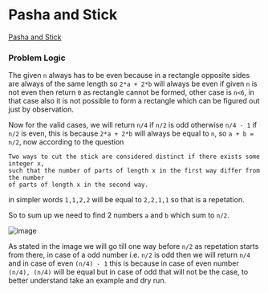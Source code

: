 # Pasha and Stick
[Pasha and Stick](https://codeforces.com/problemset/problem/610/A)

### Problem Logic
The given `n` always has to be even because in a rectangle opposite sides are always of the same length so `2*a + 2*b` will always be even if given `n` is not even then return `0` as rectangle cannot be formed, other case is `n<6`, in that case also it is not possible to form a rectangle which can be figured out just by observation.

Now for the valid cases, we will return `n/4` if `n/2` is odd otherwise `n/4 - 1` if `n/2` is even, this is because `2*a + 2*b` will always be equal to `n`, so `a + b = n/2`, now according to the question 

```
Two ways to cut the stick are considered distinct if there exists some integer x,
such that the number of parts of length x in the first way differ from the number
of parts of length x in the second way.
```

in simpler words `1,1,2,2` will be equal to `2,2,1,1` so that is a repetation.

So to sum up we need to find 2 numbers `a` and `b` which sum to `n/2`.

![image](https://github.com/user-attachments/assets/e41d95db-0081-4bde-9361-d69915e12366)


As stated in the image we will go till one way before `n/2` as repetation starts from there, in case of a odd number i.e. `n/2` is odd then we will return `n/4` and in case of even `(n/4) - 1` this is because in case of even number `(n/4), (n/4)` will be equal but in case of odd that will not be the case, to better understand take an example and dry run.
